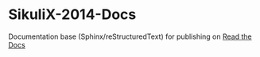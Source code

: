 SikuliX-2014-Docs
=================

Documentation base (Sphinx/reStructuredText) for publishing on [Read the Docs](http://sikulix-2014.readthedocs.org/en/latest/#)
